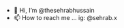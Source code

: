 - 👋 Hi, I’m @thesehrabhussain
- 📫 How to reach me ... ig: @sehrab.x

<!---
thesehrabhussain/thesehrabhussain is a ✨ special ✨ repository because its `README.md` (this file) appears on your GitHub profile.
You can click the Preview link to take a look at your changes.
--->
